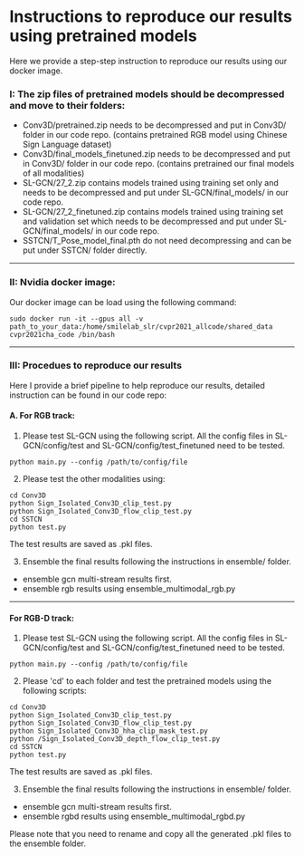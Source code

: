 Instructions to reproduce our results using pretrained models
=====
Here we provide a step-step instruction to reproduce our results using our docker image.
### I: The zip files of pretrained models should be decompressed and move to their folders:

* Conv3D/pretrained.zip needs to be decompressed and put in Conv3D/ folder in our code repo. (contains pretrained RGB model using Chinese Sign Language dataset)
* Conv3D/final_models_finetuned.zip needs to be decompressed and put in Conv3D/ folder in our code repo. (contains pretrained our final models of all modalities)
* SL-GCN/27_2.zip contains models trained using training set only and needs to be decompressed and put under SL-GCN/final_models/ in our code repo.
* SL-GCN/27_2_finetuned.zip contains models trained using training set and validation set which needs to be decompressed and put under SL-GCN/final_models/ in our code repo.
* SSTCN/T_Pose_model_final.pth do not need decompressing and can be put under SSTCN/ folder directly.
------
### II: Nvidia docker image:
Our docker image can be load using the following command:
```
sudo docker run -it --gpus all -v path_to_your_data:/home/smilelab_slr/cvpr2021_allcode/shared_data cvpr2021cha_code /bin/bash
```
------
### III: Procedues to reproduce our results

Here I provide a brief pipeline to help reproduce our results, detailed instruction can be found in our code repo:

#### A. For RGB track: 

1. Please test SL-GCN using the following script. All the config files in SL-GCN/config/test and SL-GCN/config/test_finetuned need to be tested.
```
python main.py --config /path/to/config/file
```

2. Please test the other modalities using:
```
cd Conv3D
python Sign_Isolated_Conv3D_clip_test.py
python Sign_Isolated_Conv3D_flow_clip_test.py
cd SSTCN
python test.py
```

The test results are saved as .pkl files.

3. Ensemble the final results following the instructions in ensemble/ folder.

- ensemble gcn multi-stream results first.
- ensemble rgb results using ensemble_multimodal_rgb.py

------
#### For RGB-D track: 

1. Please test SL-GCN using the following script. All the config files in SL-GCN/config/test and SL-GCN/config/test_finetuned need to be tested.
```
python main.py --config /path/to/config/file
```

2. Please 'cd' to each folder and test the pretrained models using the following scripts:
```
cd Conv3D
python Sign_Isolated_Conv3D_clip_test.py
python Sign_Isolated_Conv3D_flow_clip_test.py
python Sign_Isolated_Conv3D_hha_clip_mask_test.py
python /Sign_Isolated_Conv3D_depth_flow_clip_test.py
cd SSTCN
python test.py
```

The test results are saved as .pkl files.

3. Ensemble the final results following the instructions in ensemble/ folder.

- ensemble gcn multi-stream results first.
- ensemble rgbd results using ensemble_multimodal_rgbd.py

Please note that you need to rename and copy all the generated .pkl files to the ensemble folder.